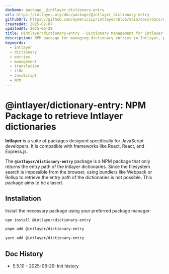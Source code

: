 ```yaml
---
docName: package__@intlayer_dictionary-entry
url: https://intlayer.org/doc/package/@intlayer_dictionary-entry
githubUrl: https://github.com/aymericzip/intlayer/blob/main/docs/docs/en/packages/@intlayer/dictionary-entry/index.md
createdAt: 2025-02-07
updatedAt: 2025-06-29
title: @intlayer/dictionary-entry - Dictionary Management for Intlayer
description: NPM package for managing dictionary entries in Intlayer, providing utilities for creating, updating, and organizing translation dictionaries.
keywords:
  - intlayer
  - dictionary
  - entries
  - management
  - translation
  - i18n
  - JavaScript
  - NPM
---
```


# @intlayer/dictionary-entry: NPM Package to retrieve Intlayer dictionaries

**Intlayer** is a suite of packages designed specifically for JavaScript developers. It is compatible with frameworks like React, React, and Express.js.

The **`@intlayer/dictionary-entry`** package is a NPM package that only returns the entry path of the intlayer dictionaries. Since the filesystem search is impossible from the browser, using bundlers like Webpack or Rollup to retrieve the entry path of the dictionaries is not possible. This package aims to be aliased.

## Installation

Install the necessary package using your preferred package manager:

```bash packageManager="npm"
npm install @intlayer/dictionary-entry
```

```bash packageManager="pnpm"
pnpm add @intlayer/dictionary-entry
```

```bash packageManager="yarn"
yarn add @intlayer/dictionary-entry
```

## Doc History

- 5.5.10 - 2025-06-29: Init history
